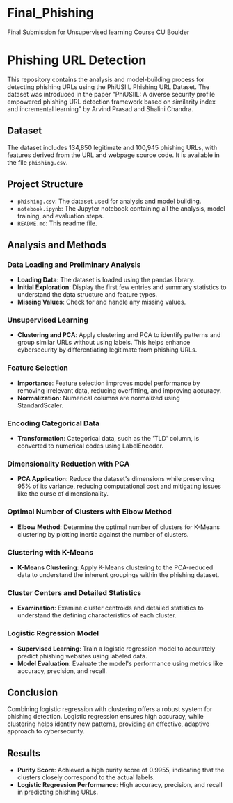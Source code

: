 # Final_Phishing
Final Submission for Unsupervised learning Course CU Boulder 
# Phishing URL Detection

This repository contains the analysis and model-building process for detecting phishing URLs using the PhiUSIIL Phishing URL Dataset. The dataset was introduced in the paper "PhiUSIIL: A diverse security profile empowered phishing URL detection framework based on similarity index and incremental learning" by Arvind Prasad and Shalini Chandra.

## Dataset

The dataset includes 134,850 legitimate and 100,945 phishing URLs, with features derived from the URL and webpage source code. It is available in the file `phishing.csv`.

## Project Structure

- `phishing.csv`: The dataset used for analysis and model building.
- `notebook.ipynb`: The Jupyter notebook containing all the analysis, model training, and evaluation steps.
- `README.md`: This readme file.

## Analysis and Methods

### Data Loading and Preliminary Analysis

- **Loading Data**: The dataset is loaded using the pandas library.
- **Initial Exploration**: Display the first few entries and summary statistics to understand the data structure and feature types.
- **Missing Values**: Check for and handle any missing values.

### Unsupervised Learning

- **Clustering and PCA**: Apply clustering and PCA to identify patterns and group similar URLs without using labels. This helps enhance cybersecurity by differentiating legitimate from phishing URLs.

### Feature Selection

- **Importance**: Feature selection improves model performance by removing irrelevant data, reducing overfitting, and improving accuracy.
- **Normalization**: Numerical columns are normalized using StandardScaler.

### Encoding Categorical Data

- **Transformation**: Categorical data, such as the 'TLD' column, is converted to numerical codes using LabelEncoder.

### Dimensionality Reduction with PCA

- **PCA Application**: Reduce the dataset's dimensions while preserving 95% of its variance, reducing computational cost and mitigating issues like the curse of dimensionality.

### Optimal Number of Clusters with Elbow Method

- **Elbow Method**: Determine the optimal number of clusters for K-Means clustering by plotting inertia against the number of clusters.

### Clustering with K-Means

- **K-Means Clustering**: Apply K-Means clustering to the PCA-reduced data to understand the inherent groupings within the phishing dataset.

### Cluster Centers and Detailed Statistics

- **Examination**: Examine cluster centroids and detailed statistics to understand the defining characteristics of each cluster.

### Logistic Regression Model

- **Supervised Learning**: Train a logistic regression model to accurately predict phishing websites using labeled data.
- **Model Evaluation**: Evaluate the model's performance using metrics like accuracy, precision, and recall.

## Conclusion

Combining logistic regression with clustering offers a robust system for phishing detection. Logistic regression ensures high accuracy, while clustering helps identify new patterns, providing an effective, adaptive approach to cybersecurity.

## Results

- **Purity Score**: Achieved a high purity score of 0.9955, indicating that the clusters closely correspond to the actual labels.
- **Logistic Regression Performance**: High accuracy, precision, and recall in predicting phishing URLs.
